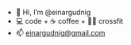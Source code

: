 - 👋 Hi, I’m @einargudnig
- 💻 code + ☕ coffee + 🏋️‍♂️ crossfit
- 📫 einargudnig@gmail.com


<!---
einargudnig/einargudnig is a ✨ special ✨ repository because its `README.md` (this file) appears on your GitHub profile.
You can click the Preview link to take a look at your changes.
--->
